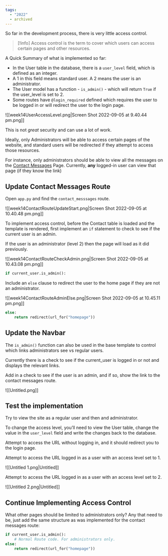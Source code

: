 ```yaml
---
tags:
  - "2022"
  - archived
---
```



So far in the development process, there is very little access control. 

> [!info]  Access control is the term to cover which users can access certain pages and other resources.


A Quick Summary of what is implemented so far: 

- In the User table in the database, there is a `user_level` field, which is defined as an integer.
- A 1 in this field means standard user. A 2 means the user is an administrator.
- The User model has a function - `is_admin()` - which will return `True` if the user_level is set to 2.
- Some routes have `@login_required` defined which requires the user to be logged in or will redirect the user to the login page.

![[week14UserAccessLevel.png|Screen Shot 2022-09-05 at 9.40.44 pm.png]]

This is not *great* security and can use a lot of work. 

Ideally, only Administrators will be able to access certain pages of the website, and standard users will be redirected if they attempt to access those resources. 

For instance, only administrators should be able to view all the messages on the [Contact Messages](https://www.notion.so/Contact-Messages-727997aeeb73406a91fb930af1d5a6cd?pvs=21) Page. Currently, **any** logged-in user can view that page (if they know the link)

## Update Contact Messages Route

Open `app.py` and find the `contact_messsages` route.

![[week14ContactRouteUpdateStart.png|Screen Shot 2022-09-05 at 10.40.48 pm.png]]

To implement access control, before the Contact table is loaded and the template is rendered, first implement an `if` statement to check to see if the current user is an admin.

If the user is an administrator (level 2) then the page will load as it did previously.

![[week14ContactRouteCheckAdmin.png|Screen Shot 2022-09-05 at 10.43.08 pm.png]]

```python
if current_user.is_admin():
```

Include an `else` clause to redirect the user to the home page if they are not an administrator. 

![[week14ContactRouteAdminElse.png|Screen Shot 2022-09-05 at 10.45.11 pm.png]]

```python
else:
	return redirect(url_for("homepage"))
```

## Update the Navbar

The `is_admin()` function can also be used in the base template to control which links administrators see vs regular users.

Currently there is a check to see if the current_user is logged in or not and displays the relevant links.

Add in a check to see if the user is an admin, and if so, show the link to the contact messages route.

![[Untitled.png]]

## Test the implementation

Try to view the site as a regular user and then and administrator.

To change the access level, you’ll need to view the User table, change the value in the `user_level` field and write the changes back to the database.

Attempt to access the URL without logging in, and it should redirect you to the login page.

Attempt to access the URL logged in as a user with an access level set to 1.

![[Untitled 1.png|Untitled]]

Attempt to access the URL logged in as a user with an access level set to 2.

![[Untitled 2.png|Untitled]]

## Continue Implementing Access Control

What other pages should be limited to administrators only? Any that need to be, just add the same structure as was implemented for the contact messages route:

```python
if current_user.is_admin():
	# Normal Route code. For administrators only.
else:
	return redirect(url_for("homepage"))
```
